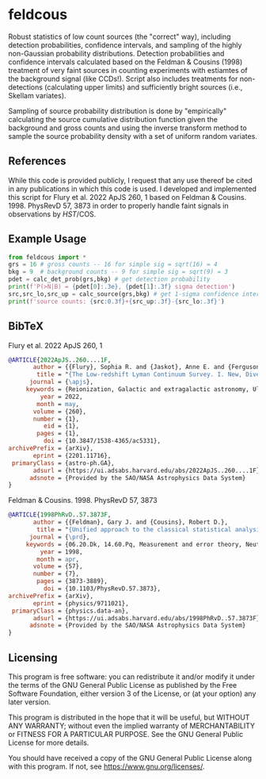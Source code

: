 # feldcous
Robust statistics of low count sources (the "correct" way),
including detection probabilities, confidence intervals, 
and sampling of the highly non-Gaussian probability 
distributions. Detection probabilities and confidence 
intervals calculated based on the
Feldman & Cousins (1998) treatment of 
very faint sources in counting experiments with estiamtes
of the background signal (like CCDs!). Script also includes
treatments for non-detections (calculating upper limits)
and sufficiently bright sources (i.e., Skellam variates).

Sampling of source probability distribution is done by
"empirically" calculating the source cumulative distribution
function given the background and gross counts and using the 
inverse transform method to sample the source probability 
density with a set of uniform random variates.

## References
While this code is provided publicly, I request that any use 
thereof be cited in any publications in which this code is used.
I developed and implemented this script for Flury et al. 2022 ApJS 260, 1
based on Feldman & Cousins. 1998. PhysRevD 57, 3873 in order 
to properly handle faint signals in observations by _HST_/COS.

## Example Usage
``` python 
from feldcous import *
grs = 16 # gross counts -- 16 for simple sig = sqrt(16) = 4
bkg = 9  # background counts -- 9 for simple sig = sqrt(9) = 3
pdet = calc_det_prob(grs,bkg) # get detection probability
print(f'P(>N|B) = {pdet[0]:.3e}, {pdet[1]:.3f} sigma detection')
src,src_lo,src_up = calc_source(grs,bkg) # get 1-sigma confidence intervals
print(f'source counts: {src:0.3f}+{src_up:.3f}-{src_lo:.3f}')
```

## BibTeX
Flury et al. 2022 ApJS 260, 1
``` bibtex
@ARTICLE{2022ApJS..260....1F,
       author = {{Flury}, Sophia R. and {Jaskot}, Anne E. and {Ferguson}, Harry C. and {Worseck}, G{\'a}bor and {Makan}, Kirill and {Chisholm}, John and {Saldana-Lopez}, Alberto and {Schaerer}, Daniel and {McCandliss}, Stephan and {Wang}, Bingjie and {Ford}, N.~M. and {Heckman}, Timothy and {Ji}, Zhiyuan and {Giavalisco}, Mauro and {Amorin}, Ricardo and {Atek}, Hakim and {Blaizot}, Jeremy and {Borthakur}, Sanchayeeta and {Carr}, Cody and {Castellano}, Marco and {Cristiani}, Stefano and {De Barros}, Stephane and {Dickinson}, Mark and {Finkelstein}, Steven L. and {Fleming}, Brian and {Fontanot}, Fabio and {Garel}, Thibault and {Grazian}, Andrea and {Hayes}, Matthew and {Henry}, Alaina and {Mauerhofer}, Valentin and {Micheva}, Genoveva and {Oey}, M.~S. and {Ostlin}, Goran and {Papovich}, Casey and {Pentericci}, Laura and {Ravindranath}, Swara and {Rosdahl}, Joakim and {Rutkowski}, Michael and {Santini}, Paola and {Scarlata}, Claudia and {Teplitz}, Harry and {Thuan}, Trinh and {Trebitsch}, Maxime and {Vanzella}, Eros and {Verhamme}, Anne and {Xu}, Xinfeng},
        title = "{The Low-redshift Lyman Continuum Survey. I. New, Diverse Local Lyman Continuum Emitters}",
      journal = {\apjs},
     keywords = {Reionization, Galactic and extragalactic astronomy, Ultraviolet astronomy, Hubble Space Telescope, 1383, 563, 1736, 761, Astrophysics - Astrophysics of Galaxies, Astrophysics - Cosmology and Nongalactic Astrophysics},
         year = 2022,
        month = may,
       volume = {260},
       number = {1},
          eid = {1},
        pages = {1},
          doi = {10.3847/1538-4365/ac5331},
archivePrefix = {arXiv},
       eprint = {2201.11716},
 primaryClass = {astro-ph.GA},
       adsurl = {https://ui.adsabs.harvard.edu/abs/2022ApJS..260....1F},
      adsnote = {Provided by the SAO/NASA Astrophysics Data System}
}
```

Feldman & Cousins. 1998. PhysRevD 57, 3873
``` bibtex
@ARTICLE{1998PhRvD..57.3873F,
       author = {{Feldman}, Gary J. and {Cousins}, Robert D.},
        title = "{Unified approach to the classical statistical analysis of small signals}",
      journal = {\prd},
     keywords = {06.20.Dk, 14.60.Pq, Measurement and error theory, Neutrino mass and mixing, Physics - Data Analysis, Statistics and Probability, High Energy Physics - Experiment},
         year = 1998,
        month = apr,
       volume = {57},
       number = {7},
        pages = {3873-3889},
          doi = {10.1103/PhysRevD.57.3873},
archivePrefix = {arXiv},
       eprint = {physics/9711021},
 primaryClass = {physics.data-an},
       adsurl = {https://ui.adsabs.harvard.edu/abs/1998PhRvD..57.3873F},
      adsnote = {Provided by the SAO/NASA Astrophysics Data System}
}
```

## Licensing
This program is free software: you can redistribute it and/or modify it under the terms of the GNU General Public License as published by the Free Software Foundation, either version 3 of the License, or (at your option) any later version.

This program is distributed in the hope that it will be useful, but WITHOUT ANY WARRANTY; without even the implied warranty of MERCHANTABILITY or FITNESS FOR A PARTICULAR PURPOSE. See the GNU General Public License for more details.

You should have received a copy of the GNU General Public License along with this program. If not, see <https://www.gnu.org/licenses/>.
